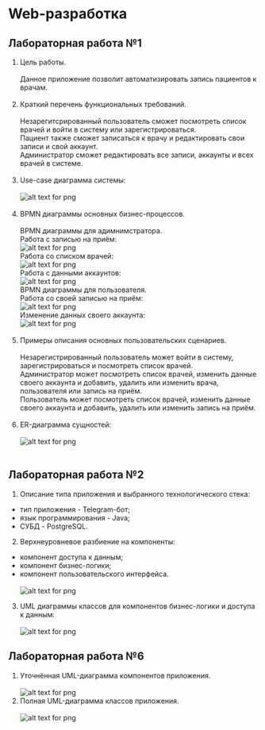 # Web-разработка

## Лабораторная работа №1
1. Цель работы.
<br/><br/>
Данное приложение позволит автоматизировать запись пациентов к врачам.
<br/><br/>
2. Краткий перечень функциональных требований.
<br/><br/>
Незарегитсрированный пользователь сможет посмотреть список врачей и войти в систему или зарегистрироваться. \
Пациент также сможет записаться к врачу и редактировать свои записи и свой аккаунт. \
Администратор сможет редактировать все записи, аккаунты и всех врачей в системе.
<br/><br/>
3. Use-case диаграмма системы:
<br/><br/>
![alt text for png](img/use_case.png)
<br/><br/>
4. BPMN диаграммы основных бизнес-процессов.
<br/><br/>
BPMN диаграммы для адимнимстратора.\
Работа с записью на приём:\
![alt text for png](img/BPMN_admin_1.png)\
Работа со списком врачей:\
![alt text for png](img/BPMN_admin_2.png)\
Работа с данными аккаунтов:\
![alt text for png](img/BPMN_admin_3.png)\
BPMN диаграммы для пользователя.\
Работа со своей записью на приём:\
![alt text for png](img/BPMN_user_1.png)\
Изменение данных своего аккаунта:\
![alt text for png](img/BPMN_user_2.png)
<br/><br/>
5. Примеры описания основных пользовательских сценариев.
<br/><br/>
Незарегистрированный пользователь может войти в систему, зарегистрироваться и посмотреть список врачей.\
Администратор может посмотреть список врачей, изменить данные своего аккаунта и добавить, удалить или изменить врача, пользователя или запись на приём.\
Пользователь может посмотреть список врачей, изменить данные своего аккаунта и добавить, удалить или изменить запись на приём.
<br/><br/>
6. ER-диаграмма сущностей:
<br/><br/>
![alt text for png](img/ER.png)
<br/><br/>

## Лабораторная работа №2
1. Описание типа приложения и выбранного технологического стека:
- тип приложения - Telegram-бот;
- язык программирования - Java;
- СУБД - PostgreSQL.
2. Верхнеуровневое разбиение на компоненты:
- компонент доступа к данным;
- компонент бизнес-логики;
- компонент пользовательского интерфейса.
<br/><br/>
![alt text for png](img/components.png)
3. UML диаграммы классов для компонентов бизнес-логики и доступа к данным:
<br/><br/>
![alt text for png](img/UML.png)

## Лабораторная работа №6
1. Уточнённая UML-диаграмма компонентов приложения.
<br/><br/>
![alt text for png](img/updated_components.png)
2. Полная UML-диаграмма классов приложения.
<br/><br/>
![alt text for png](img/updated_UML.png)